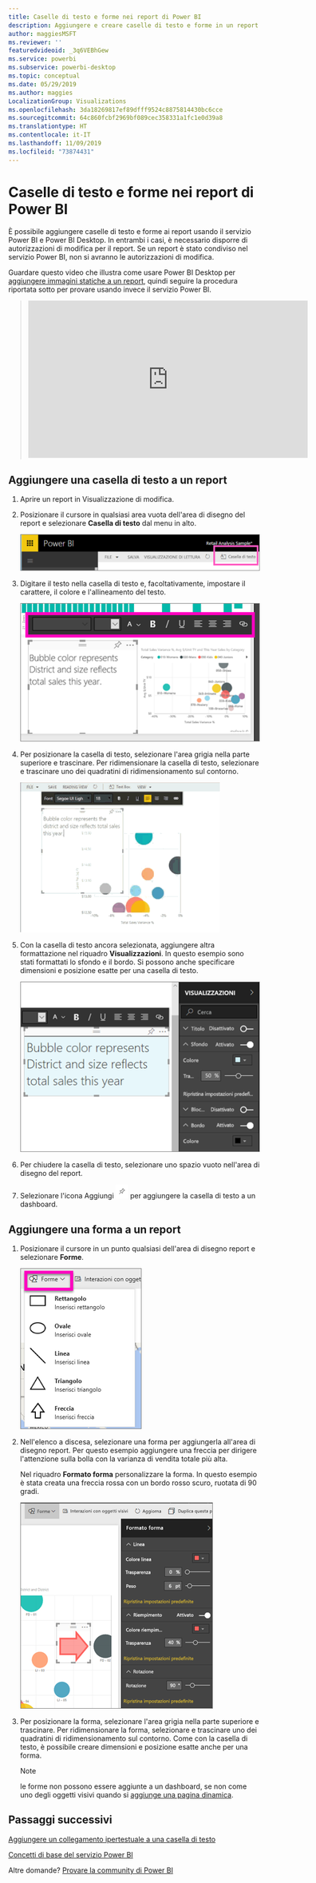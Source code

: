 ```yaml
---
title: Caselle di testo e forme nei report di Power BI
description: Aggiungere e creare caselle di testo e forme in un report usando il servizio Microsoft Power BI.
author: maggiesMSFT
ms.reviewer: ''
featuredvideoid: _3q6VEBhGew
ms.service: powerbi
ms.subservice: powerbi-desktop
ms.topic: conceptual
ms.date: 05/29/2019
ms.author: maggies
LocalizationGroup: Visualizations
ms.openlocfilehash: 3da18269817ef89dfff9524c8875814430bc6cce
ms.sourcegitcommit: 64c860fcbf2969bf089cec358331a1fc1e0d39a8
ms.translationtype: HT
ms.contentlocale: it-IT
ms.lasthandoff: 11/09/2019
ms.locfileid: "73874431"
---
```

# <a name="text-boxes-and-shapes-in-power-bi-reports"></a>Caselle di testo e forme nei report di Power BI
È possibile aggiungere caselle di testo e forme ai report usando il servizio Power BI e Power BI Desktop. In entrambi i casi, è necessario disporre di autorizzazioni di modifica per il report. Se un report è stato condiviso nel servizio Power BI, non si avranno le autorizzazioni di modifica. 

Guardare questo video che illustra come usare Power BI Desktop per [aggiungere immagini statiche a un report](/learn/modules/visuals-in-power-bi/12-formatting), quindi seguire la procedura riportata sotto per provare usando invece il servizio Power BI.
> 
> <iframe width="560" height="315" src="https://www.youtube.com/embed/_3q6VEBhGew" frameborder="0" allowfullscreen></iframe>
> 

## <a name="add-a-text-box-to-a-report"></a>Aggiungere una casella di testo a un report
1. Aprire un report in Visualizzazione di modifica.

2. Posizionare il cursore in qualsiasi area vuota dell'area di disegno del report e selezionare **Casella di testo** dal menu in alto.
   
   ![Selezionare Casella di testo](media/power-bi-reports-add-text-and-shapes/pbi_textbox.png)
3. Digitare il testo nella casella di testo e, facoltativamente, impostare il carattere, il colore e l'allineamento del testo. 
   
   ![Immettere il testo](media/power-bi-reports-add-text-and-shapes/pbi_textbox2new.png)
4. Per posizionare la casella di testo, selezionare l'area grigia nella parte superiore e trascinare. Per ridimensionare la casella di testo, selezionare e trascinare uno dei quadratini di ridimensionamento sul contorno. 
   
   ![Posizionare la casella di testo](media/power-bi-reports-add-text-and-shapes/textboxsmaller.gif)

5. Con la casella di testo ancora selezionata, aggiungere altra formattazione nel riquadro **Visualizzazioni**. In questo esempio sono stati formattati lo sfondo e il bordo. Si possono anche specificare dimensioni e posizione esatte per una casella di testo.  

   ![Formattazione della casella di testo](media/power-bi-reports-add-text-and-shapes/power-bi-borders.png)

6. Per chiudere la casella di testo, selezionare uno spazio vuoto nell'area di disegno del report. 

7. Selezionare l'icona Aggiungi  ![Icona Aggiungi](media/power-bi-reports-add-text-and-shapes/pbi_pintile.png) per aggiungere la casella di testo a un dashboard. 

## <a name="add-a-shape-to-a-report"></a>Aggiungere una forma a un report
1. Posizionare il cursore in un punto qualsiasi dell'area di disegno report e selezionare **Forme**.
   
   ![Selezionare le forme](media/power-bi-reports-add-text-and-shapes/power-bi-shapes.png)
2. Nell'elenco a discesa, selezionare una forma per aggiungerla all'area di disegno report. Per questo esempio aggiungere una freccia per dirigere l'attenzione sulla bolla con la varianza di vendita totale più alta. 
   
   Nel riquadro **Formato forma** personalizzare la forma. In questo esempio è stata creata una freccia rossa con un bordo rosso scuro, ruotata di 90 gradi.
   
   ![Personalizzare le forme](media/power-bi-reports-add-text-and-shapes/power-bi-arrrow.png)
3. Per posizionare la forma, selezionare l'area grigia nella parte superiore e trascinare. Per ridimensionare la forma, selezionare e trascinare uno dei quadratini di ridimensionamento sul contorno. Come con la casella di testo, è possibile creare dimensioni e posizione esatte anche per una forma.

   > [!NOTE]
   > le forme non possono essere aggiunte a un dashboard, se non come uno degli oggetti visivi quando si [aggiunge una pagina dinamica](service-dashboard-pin-live-tile-from-report.md). 
   > 
   > 

## <a name="next-steps"></a>Passaggi successivi
[Aggiungere un collegamento ipertestuale a una casella di testo](service-add-hyperlink-to-text-box.md)

[Concetti di base del servizio Power BI](service-basic-concepts.md)

Altre domande? [Provare la community di Power BI](https://community.powerbi.com/)
